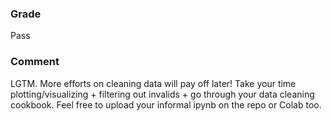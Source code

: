 ### Grade

Pass

### Comment

LGTM. More efforts on cleaning data will pay off later! Take your time plotting/visualizing + filtering out invalids + go through your data cleaning cookbook. Feel free to upload your informal ipynb on the repo or Colab too.